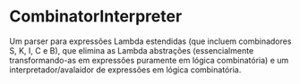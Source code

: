 # CombinatorInterpreter
Um parser para expressões Lambda estendidas (que incluem combinadores S, K, I, C e B), que elimina as Lambda abstrações (essencialmente transformando-as em expressões puramente em lógica combinatória) e um interpretador/avalaidor de expressões em lógica combinatória.
